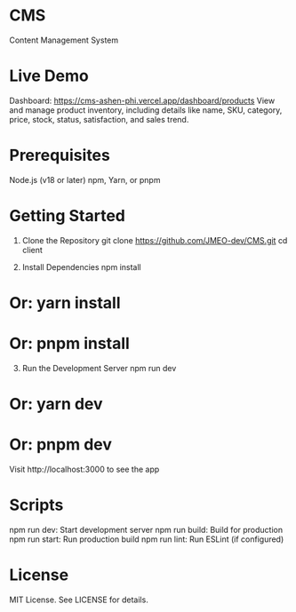 # CMS
Content Management System

# Live Demo
Dashboard: https://cms-ashen-phi.vercel.app/dashboard/products
View and manage product inventory, including details like name, SKU, category, price, stock, status, satisfaction, and sales trend.


# Prerequisites
Node.js (v18 or later)
npm, Yarn, or pnpm

# Getting Started
1. Clone the Repository
git clone https://github.com/JMEO-dev/CMS.git
cd client 

2. Install Dependencies
npm install
# Or: yarn install
# Or: pnpm install

3. Run the Development Server
npm run dev
# Or: yarn dev
# Or: pnpm dev

Visit http://localhost:3000 to see the app

# Scripts
npm run dev: Start development server
npm run build: Build for production
npm run start: Run production build
npm run lint: Run ESLint (if configured)

# License
MIT License. See LICENSE for details.
